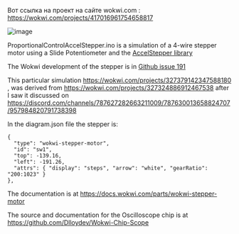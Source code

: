 Вот ссылка на проект на сайте wokwi.com : https://wokwi.com/projects/417016961754658817

![image](https://github.com/user-attachments/assets/5cbdd0e6-6bde-4698-89ab-db50912c5249)


ProportionalControlAccelStepper.ino is a simulation of a 4-wire stepper motor using 
a Slide Potentiometer and the [AccelStepper library](https://www.airspayce.com/mikem/arduino/AccelStepper/ProportionalControl_8pde-example.html)

The Wokwi development of the stepper is in [Github issue 191](https://github.com/wokwi/wokwi-features/issues/191) 

This particular simulation https://wokwi.com/projects/327379142347588180 , was 
derived from https://wokwi.com/projects/327324886912467538 after I saw it discussed on 
https://discord.com/channels/787627282663211009/787630013658824707/957984820791738398 

In the diagram.json file the stepper is:

    {
      "type": "wokwi-stepper-motor",
      "id": "sw1",
      "top": -139.16,
      "left": -191.26,
      "attrs": { "display": "steps", "arrow": "white", "gearRatio": "200:1023" }
    },

The documentation is at https://docs.wokwi.com/parts/wokwi-stepper-motor

The source and documentation for the Oscilloscope chip is at 
https://github.com/Dlloydev/Wokwi-Chip-Scope

